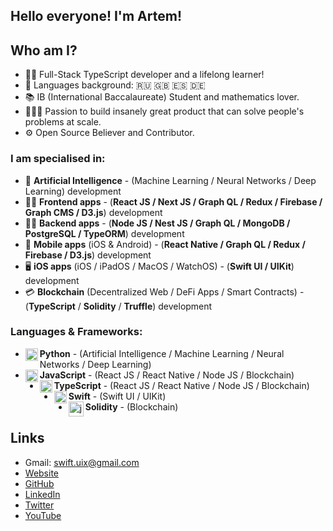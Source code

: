 ## Hello everyone! I'm Artem!

## Who am I?
- 👨‍💻 Full-Stack TypeScript developer and a lifelong learner!
- 📖 Languages background: 🇷🇺 🇬🇧 🇪🇸 🇩🇪
- 📚 IB (International Baccalaureate) Student and mathematics lover.
- 👷🏻‍♂️ Passion to build insanely great product that can solve people's problems at scale.
- ⚙ Open Source Believer and Contributor.

### I am specialised in:
- 🧬 **Artificial Intelligence** - (Machine Learning / Neural Networks / Deep Learning) development
-  👨‍💻 **Frontend apps** - (**React JS / Next JS / Graph QL / Redux / Firebase / Graph CMS / D3.js**) development
- 👨‍🔬 **Backend apps** - (**Node JS / Nest JS / Graph QL / MongoDB / PostgreSQL / TypeORM**) development
- 📱 **Mobile apps** (iOS & Android) - (**React Native / Graph QL / Redux / Firebase / D3.js**) development
- 🖥️  **iOS apps** (iOS / iPadOS / MacOS / WatchOS) - (**Swift UI / UIKit**) development
- 💳 **Blockchain** (Decentralized Web / DeFi Apps / Smart Contracts) - (**TypeScript** / **Solidity** / **Truffle**) development

### Languages & Frameworks: 
- **Python** <img align="left" alt="javascript" width="20px" src="https://cdn.jsdelivr.net/npm/simple-icons@3.13.0/icons/python.svg"/> - (Artificial Intelligence / Machine Learning / Neural Networks / Deep Learning)
- **JavaScript** <img align="left" alt="javascript" width="20px" src="https://cdn.jsdelivr.net/npm/simple-icons@v3/icons/javascript.svg"/> - (React JS / React Native / Node JS / Blockchain)
- **TypeScript** <img align="left" alt="javascript" width="20px" src="https://cdn.jsdelivr.net/npm/simple-icons@v3/icons/typescript.svg"/> - (React JS / React Native / Node JS / Blockchain)
- **Swift** <img align="left" alt="swift" width="20px" src="https://cdn.jsdelivr.net/npm/simple-icons@v3/icons/swift.svg"/> - (Swift UI / UIKit)
- **Solidity** <img align="left" alt="javascript" width="24px" src="https://cdn.jsdelivr.net/npm/simple-icons@3.13.0/icons/ethereum.svg"/> - (Blockchain)

## Links
- Gmail: swift.uix@gmail.com
- [Website](https://myportfolio-dev.web.app/)
- [GitHub](https://github.com/Artem711)
- [LinkedIn](https://www.linkedin.com/in/artem77/)
- [Twitter](https://twitter.com/Artem66063023)
- [YouTube](https://www.youtube.com/channel/UC2Q2qLKUSXfPS_mxrtqvixA)
